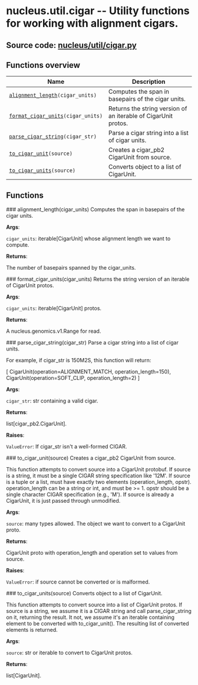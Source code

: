 # nucleus.util.cigar -- Utility functions for working with alignment cigars.
**Source code:** [nucleus/util/cigar.py](https://github.com/google/nucleus/tree/master/nucleus/util/cigar.py)
---


## Functions overview
Name | Description
-----|------------
[`alignment_length`](#alignment_length)`(cigar_units)` | Computes the span in basepairs of the cigar units.
[`format_cigar_units`](#format_cigar_units)`(cigar_units)` | Returns the string version of an iterable of CigarUnit protos.
[`parse_cigar_string`](#parse_cigar_string)`(cigar_str)` | Parse a cigar string into a list of cigar units.
[`to_cigar_unit`](#to_cigar_unit)`(source)` | Creates a cigar_pb2 CigarUnit from source.
[`to_cigar_units`](#to_cigar_units)`(source)` | Converts object to a list of CigarUnit.

## Functions
###<a name="<_ast.FunctionDef object at 0x55f78d1b95d0>"></a> alignment_length(cigar_units)
Computes the span in basepairs of the cigar units.

**Args**:

`cigar_units`: iterable[CigarUnit] whose alignment length we want to compute.


**Returns**:

  The number of basepairs spanned by the cigar_units.

###<a name="<_ast.FunctionDef object at 0x55f78d1b7a50>"></a> format_cigar_units(cigar_units)
Returns the string version of an iterable of CigarUnit protos.

**Args**:

`cigar_units`: iterable[CigarUnit] protos.


**Returns**:

  A nucleus.genomics.v1.Range for read.

###<a name="<_ast.FunctionDef object at 0x55f78d1b7fd0>"></a> parse_cigar_string(cigar_str)
Parse a cigar string into a list of cigar units.

For example, if cigar_str is 150M2S, this function will return:

[
  CigarUnit(operation=ALIGNMENT_MATCH, operation_length=150),
  CigarUnit(operation=SOFT_CLIP, operation_length=2)
]

**Args**:

`cigar_str`: str containing a valid cigar.


**Returns**:

  list[cigar_pb2.CigarUnit].

**Raises**:

`ValueError`: If cigar_str isn't a well-formed CIGAR.


###<a name="<_ast.FunctionDef object at 0x55f78d1b9f90>"></a> to_cigar_unit(source)
Creates a cigar_pb2 CigarUnit from source.

This function attempts to convert source into a CigarUnit protobuf. If
source is a string, it must be a single CIGAR string specification like
'12M'. If source is a tuple or a list, must have exactly two elements
(operation_length, opstr). operation_length can be a string or int, and must
be >= 1. opstr should be a single character CIGAR specification (e.g., 'M').
If source is already a CigarUnit, it is just passed through unmodified.

**Args**:

`source`: many types allowed. The object we want to convert to a CigarUnit
    proto.


**Returns**:

  CigarUnit proto with operation_length and operation set to values from
    source.

**Raises**:

`ValueError`: if source cannot be converted or is malformed.


###<a name="<_ast.FunctionDef object at 0x55f78d0d63d0>"></a> to_cigar_units(source)
Converts object to a list of CigarUnit.

This function attempts to convert source into a list of CigarUnit protos.
If source is a string, we assume it is a CIGAR string and call
parse_cigar_string on it, returning the result. It not, we assume it's an
iterable containing element to be converted with to_cigar_unit(). The
resulting list of converted elements is returned.

**Args**:

`source`: str or iterable to convert to CigarUnit protos.


**Returns**:

  list[CigarUnit].

